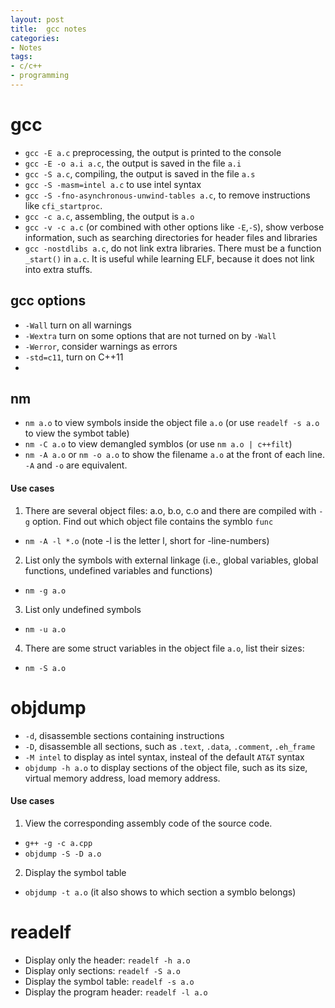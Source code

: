 ```yaml
---
layout: post
title:  gcc notes
categories:
- Notes
tags:
- c/c++
- programming
---
```



# gcc
 - `gcc -E a.c` preprocessing, the output is printed to the console
 - `gcc -E -o a.i a.c`, the output is saved in the file `a.i`
 - `gcc -S a.c`, compiling, the output is saved in the file `a.s`
 - `gcc -S -masm=intel a.c` to use intel syntax
 - `gcc -S -fno-asynchronous-unwind-tables a.c`, to remove instructions like `cfi_startproc`.
 - `gcc -c a.c`, assembling, the output is `a.o`
 - `gcc -v -c a.c` (or combined with other options like `-E`,`-S`), show verbose information, such as searching directories for header files and libraries
 - `gcc -nostdlibs a.c`, do not link extra libraries. There must be a function `_start()` in `a.c`. It is useful while learning ELF, because it does not link into extra stuffs.

## gcc options
 - `-Wall` turn on all warnings
 - `-Wextra` turn on some options that are not turned on by `-Wall`
 - `-Werror`, consider warnings as errors
 - `-std=c11`, turn on C++11
 - 
 
## nm
 - `nm a.o` to view symbols inside the object file `a.o` (or use `readelf -s a.o` to view the symbot table)
 - `nm -C a.o` to view demangled symblos (or use `nm a.o | c++filt`)
 - `nm -A a.o` or `nm -o a.o` to show the filename `a.o` at the front of each line. `-A` and `-o` are equivalent.

#### Use cases
1. There are several object files: a.o, b.o, c.o and there are compiled with `-g` option. Find out which object file contains the 
symblo `func`
 - `nm -A -l *.o`  (note -l is the letter l, short for -line-numbers)

2. List only the symbols with external linkage (i.e., global variables, global functions, undefined variables and functions)
 - `nm -g a.o`

3. List only undefined symbols 
 - `nm -u a.o`

4. There are some struct variables in the object file `a.o`, list their sizes:
 - `nm -S a.o`

# objdump
 - `-d`, disassemble sections containing instructions
 - `-D`, disassemble all sections, such as `.text`, `.data`, `.comment`, `.eh_frame`
 - `-M intel` to display as intel syntax, insteal of the default `AT&T` syntax
 - `objdump -h a.o` to display sections of the object file, such as its size, virtual memory address, load memory address.
#### Use cases
1. View the corresponding assembly code of the source code.
 -  `g++ -g -c a.cpp`
 - `objdump -S -D a.o`

2. Display the symbol table
 - `objdump -t a.o` (it also shows to which section a symblo belongs)

# readelf
 - Display only the header: `readelf -h a.o`
 - Display only sections: `readelf -S a.o`
 - Display the symbol table: `readelf -s a.o`
 - Display the program header: `readelf -l a.o`
